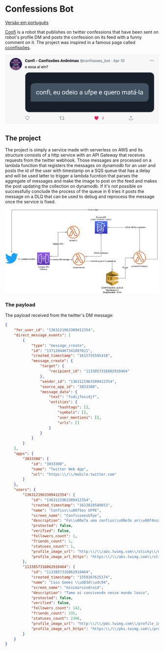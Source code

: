 # Confessions Bot
[Versão em português](README.md)  

[Confi](https://twitter.com/confissoes_bot) is a robot that publishes on twitter confessions that have been sent on robot's profile DM and posts the confession on its feed with a funny comment on it. The project was inspired in a famous page called [cconfissões](https://twitter.com/cconfissoes). 

![confession twitter](assets/confissao_twitter.png)

## The project

The project is simply a service made with serverless on AWS and its structure consists of a http service with an API Gateway that receives requests from the twitter webhook. Those messages are processed on a lambda function that registers the messages on dynamodb for an user and posts the id of the user with timestamp on a SQS queue that has a delay and will be used latter to trigger a lambda fucntion that parses the aggregate of messages and make the image to post on the feed and makes the post updating the collection on dynamodb. If it's not possible on successfully conclude the process of the queue in 6 tries it posts the message on a DLQ that can be used to debug and reprocess the message once the service is fixed.

![confessions bot architecture](assets/confissoes_bot.png)

### The payload
The payload received from the twitter's DM message:  

```json
{
    "for_user_id": "1363121963309412354",
    "direct_message_events": [
        {
            "type": "message_create",
            "id": "1371204467341807621",
            "created_timestamp": "1615755595418",
            "message_create": {
                "target": {
                    "recipient_id": "1133857316862910464"
                },
                "sender_id": "1363121963309412354",
                "source_app_id": "3033300",
                "message_data": {
                    "text": "fodijfosidjf",
                    "entities": {
                        "hashtags": [],
                        "symbols": [],
                        "user_mentions": [],
                        "urls": []
                    }
                }
            }
        }
    ],
    "apps": {
        "3033300": {
            "id": "3033300",
            "name": "Twitter Web App",
            "url": "https:\\/\\/mobile.twitter.com"
        }
    },
    "users": {
        "1363121963309412354": {
            "id": "1363121963309412354",
            "created_timestamp": "1613828589653",
            "name": "Confiss\\u00f5es UFPE",
            "screen_name": "ConfissoesUfpe",
            "description": "Fa\\u00e7a uma confiss\\u00e3o an\\u00f4nima, envie a indireta pro seu crush ou conte algumas indigna\\u00e7\\u00f5es para outros universit\\u00e1rios sofredores \\ud83d\\ude09",
            "protected": false,
            "verified": false,
            "followers_count": 1,
            "friends_count": 1,
            "statuses_count": 1,
            "profile_image_url": "http:\\/\\/abs.twimg.com\\/sticky\\/default_profile_images\\/default_profile_normal.png",
            "profile_image_url_https": "https:\\/\\/abs.twimg.com\\/sticky\\/default_profile_images\\/default_profile_normal.png"
        },
        "1133857316862910464": {
            "id": "1133857316862910464",
            "created_timestamp": "1559167625174",
            "name": "Caio Gomes \\ud83d\\udc94",
            "screen_name": "minimarvindroid",
            "description": "Tamo ai convivendo nesse mundo louco",
            "protected": false,
            "verified": false,
            "followers_count": 142,
            "friends_count": 335,
            "statuses_count": 2396,
            "profile_image_url": "http:\\/\\/pbs.twimg.com\\/profile_images\\/1133857434257285125\\/XQT23I7x_normal.jpg",
            "profile_image_url_https": "https:\\/\\/pbs.twimg.com\\/profile_images\\/1133857434257285125\\/XQT23I7x_normal.jpg"
        }
    }
}
```